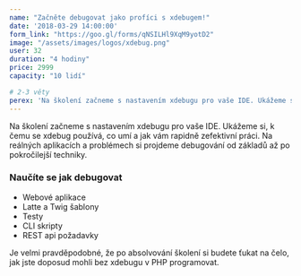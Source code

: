 ```yaml
---
name: "Začněte debugovat jako profíci s xdebugem!"
date: '2018-03-29 14:00:00'
form_link: "https://goo.gl/forms/qNSILHl9XqM9yotD2"
image: "/assets/images/logos/xdebug.png"
user: 32
duration: "4 hodiny"
price: 2999
capacity: "10 lidí"

# 2-3 věty
perex: 'Na školení začneme s nastavením xdebugu pro vaše IDE. Ukážeme si, k čemu se xdebug používá, co umí a jak vám rapidně zefektivní práci.'
---
```


Na školení začneme s nastavením xdebugu pro vaše IDE. Ukážeme si, k čemu se xdebug používá, co umí a jak vám rapidně zefektivní práci. Na reálných aplikacích a problémech si projdeme debugování od základů až po pokročilejší techniky.

### Naučíte se jak debugovat

- Webové aplikace
- Latte a Twig šablony
- Testy
- CLI skripty
- REST api požadavky

Je velmi pravděpodobné, že po absolvování školení si budete ťukat na čelo, jak jste doposud mohli bez xdebugu v PHP programovat.

